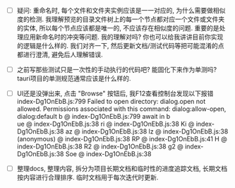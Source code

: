 - [ ] 疑问: 重命名时, 每个文件和文件夹实例应该是一一对应的, 为什么需要做相似度的检测. 我理解预览的目录文件树上的每一个节点都对应一个文件或文件夹的实体, 所以每个节点应该都是唯一的, 不应该存在相似度的问题. 重要的是处理应用新命名时的冲突等问题. 我的理解对吗? 你也可以给我讲讲目前你实现的逻辑是什么样的. 我们对齐一下, 然后更新文档/测试代码等把可能混淆的点都进行澄清, 避免后人理解错误.

- [ ] 之前写那些测试只是一次性的手动执行的代码吧? 能固化下来作为单测吗? tauri项目的单测规范通常应该是什么样的.

- [ ] UI还是没弹出来, 点击 "Browse" 按钮后, 我F12查看控制台发现以下报错
index-Dg1OnEbB.js:799
 Failed to open directory: dialog.open not allowed. Permissions associated with this command: dialog:allow-open, dialog:default
b @ index-Dg1OnEbB.js:799
await in b  
ue @ index-Dg1OnEbB.js:38
ri @ index-Dg1OnEbB.js:38
Ki @ index-Dg1OnEbB.js:38
az @ index-Dg1OnEbB.js:38
lz @ index-Dg1OnEbB.js:38
(anonymous) @ index-Dg1OnEbB.js:38
RP @ index-Dg1OnEbB.js:41
H @ index-Dg1OnEbB.js:38
R2 @ index-Dg1OnEbB.js:38
g2 @ index-Dg1OnEbB.js:38
Soe @ index-Dg1OnEbB.js:38

- [ ] 整理docs, 整理内容, 拆分为项目长期文档和临时性的进度追踪文档, 长期文档按内容进行合理排序. 临时文档用于每次迭代时更新.
